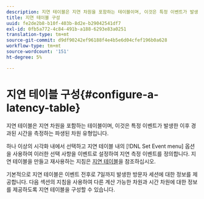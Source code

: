 ```yaml
---
description: 지연 테이블은 지연 차원을 포함하는 테이블이며, 이것은 특정 이벤트가 발생한 이후 경과된 시간을 측정하는 파생된 차원 유형입니다.
title: 지연 테이블 구성
uuid: fe2de2b8-b10f-403b-8d2e-b29042541df7
exl-id: 0fb5a772-4c84-491b-a188-6293e83a0251
translation-type: tm+mt
source-git-commit: d9df90242ef96188f4e4b5e6d04cfef196b0a628
workflow-type: tm+mt
source-wordcount: '151'
ht-degree: 5%

---
```


# 지연 테이블 구성{#configure-a-latency-table}

지연 테이블은 지연 차원을 포함하는 테이블이며, 이것은 특정 이벤트가 발생한 이후 경과된 시간을 측정하는 파생된 차원 유형입니다.

하나 이상의 시각화 내에서 선택하고 지연 테이블 내의 [!DNL Set Event menu] 옵션을 사용하여 이러한 선택 사항을 이벤트로 설정하여 지연 측정 이벤트를 정의합니다. 지연 테이블을 만들고 재사용하는 지침은 [지연 테이블](../../../../home/c-get-started/c-analysis-vis/c-lat-tbls.md#concept-7c7339e257ff4727afdda8e692bbba44)을 참조하십시오.

기본적으로 지연 테이블은 이벤트 전후로 7일까지 발생한 방문자 세션에 대한 정보를 제공합니다. 다음 섹션의 지침을 사용하여 다른 계산 가능한 차원과 시간 차원에 대한 정보를 제공하도록 지연 테이블을 구성할 수 있습니다.
